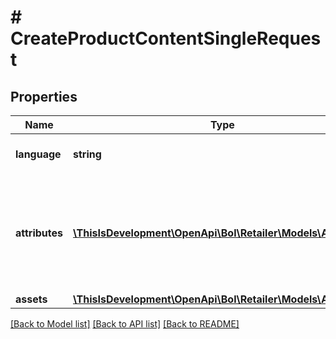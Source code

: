 # # CreateProductContentSingleRequest

## Properties

Name | Type | Description | Notes
------------ | ------------- | ------------- | -------------
**language** | **string** | The language in which content is submitted. |
**attributes** | [**\ThisIsDevelopment\OpenApi\Bol\Retailer\Models\Attribute[]**](Attribute.md) | A list of attributes. Every content update request should have one \&quot;EAN\&quot; attribute to link changes to a proper product. |
**assets** | [**\ThisIsDevelopment\OpenApi\Bol\Retailer\Models\Asset[]**](Asset.md) |  | [optional]

[[Back to Model list]](../../README.md#models) [[Back to API list]](../../README.md#endpoints) [[Back to README]](../../README.md)
